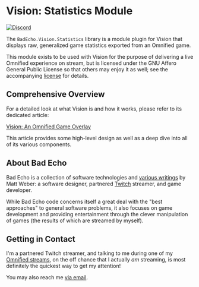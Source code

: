 ﻿# Vision: Statistics Module
[![Discord](https://img.shields.io/discord/348353194801364992?style=flat-square&label=Discord&logo=discord&logoColor=white&color=7289DA)](https://discord.gg/omni) 

The `BadEcho.Vision.Statistics` library is a module plugin for Vision that displays raw, generalized game statistics exported from an Omnified game.

This module exists to be used with Vision for the purpose of delivering a live Omnified experience on stream, but is licensed under the GNU Affero General Public License so that others may enjoy it as well; see the accompanying [license](https://github.com/BadEcho/vision/blob/master/LICENSE.md) for details.

## Comprehensive Overview

For a detailed look at what Vision is and how it works, please refer to its dedicated article:

[Vision: An Omnified Game Overlay](https://badecho.com/index.php/2022/02/14/vision/)

This article provides some high-level design as well as a deep dive into all of its various components.

## About Bad Echo
Bad Echo is a collection of software technologies and [various writings](https://badecho.com) by Matt Weber: a software designer, partnered [Twitch](https://twitch.tv/omni) streamer, and game developer.

While Bad Echo code concerns itself a great deal with the "best approaches" to general software problems, it also focuses on game development and providing entertainment through the clever manipulation of games (the results of which are streamed by myself).

## Getting in Contact
I'm a partnered Twitch streamer, and talking to me during one of my [Omnified streams](https://twitch.tv/omni), on the off chance that I actually _am_ streaming, is most definitely the quickest way to get my attention!

You may also reach me [via email](mailto:matt@badecho.com).
